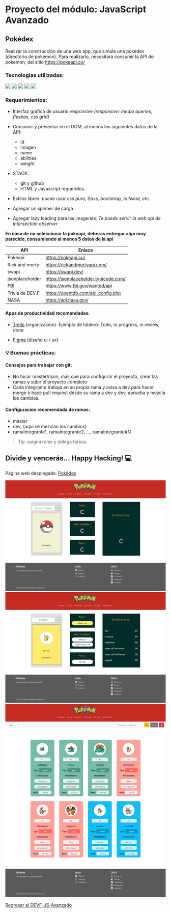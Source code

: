 # Proyecto del módulo: JavaScript Avanzado

## Pokédex
Realizar la construcción de una web app, que simule una pokedex (directorio de pokemon). Para realizarlo, necesitará consumir la API de pokemon, del sitio https://pokeapi.co/

### Tecnologias utilizadas:
<img src="https://img.shields.io/badge/HTML5-ff9054?style=for-the-badge&logo=html5&logoColor=black"> <img src="https://img.shields.io/badge/CSS-659fff?&style=for-the-badge&logo=css3&logoColor=black"> <img src="https://img.shields.io/badge/JavaScript-fbe257?style=for-the-badge&logo=javascript&logoColor=black"> <img src="https://img.shields.io/badge/Bootstrap-9c56f7?style=for-the-badge&logo=bootstrap&logoColor=black"> <img src="https://img.shields.io/badge/github pages-282828?style=for-the-badge&logo=github&logoColor=white">

### Requerimientos:
+ Interfaz gráfica de usuario responsive _(responsive: media queries, flexbox, css grid)_
+ Consumir y presentar en el DOM, al menos los siguientes datos de la API:
    + id
    + imagen
    + name
    + abilities
    + weight

+ STACK: 
    + git y github
    + HTML y Javascript requeridos.

+ Estilos libres: _puede usar css puro, Sass, bootstrap, tailwind, etc._
+ Agregar un spinner de carga
+ Agregar lazy loading para las imagenes. _Te puede servir la web api de intersection observer_

__En caso de no seleccionar la pokeapi, deberas entregar algo muy parecido, consumiendo al menos 5 datos de la api__

| API | Enlace |
| ----- | ---- |
| Pokeapi | https://pokeapi.co/ |
| Rick and morty | https://rickandmortyapi.com/ |
| swapi | https://swapi.dev/ |
| jsonplaceholder | https://jsonplaceholder.typicode.com/ |
| FBI | https://www.fbi.gov/wanted/api |
| Trivia de DEV.F | https://opentdb.com/api_config.php |
| NASA | https://api.nasa.gov/ |

#### Apps de productividad recomendadas:
- [Trello][trello] (organizacion). Ejemplo de tablero: Todo, in progress, in review, done

[trello]: https://trello.com/es

- [Figma][figma] (diseño ui / ux)

[figma]: https://www.figma.com/


### 💡 Buenas prácticas:
#### Consejos para trabajar con git:
- No tocar master/main, más que para configurar el proyecto, crear las ramas y subir el proyecto completo
- Cada integrante trabaja en su propia rama y avisa a dev para hacer merge ò hace pull request desde su rama a dev y dev,
aprueba y mezcla los cambios.

#### Configuracion recomendada de ramas:
- master 
- dev, (aquí se mezclan los cambios)
- ramaIntegrante1, ramaIntegrante2, ..., ramaIntegrante#N

> Tip: asigna roles y delega tareas.

## Divide y vencerás... Happy Hacking! 💻

Página web desplegada: [Pokédex][pokedex]

[pokedex]: https://iamdanihdz.github.io/DEVF-JS-Avanzado-Pokedex/src/

<img src="https://github.com/iamDaniHdz/DEVF-JS-Avanzado-Pokedex/blob/master/assets/index.png">

<img src="https://github.com/iamDaniHdz/DEVF-JS-Avanzado-Pokedex/blob/master/assets/pokedex.png">

<img src="https://github.com/iamDaniHdz/DEVF-JS-Avanzado-Pokedex/blob/master/assets/search.png">

[Regresar al DEVF-JS-Avanzado][repositorio]

[repositorio]: https://github.com/iamDaniHdz/DEVF-JS-Avanzado